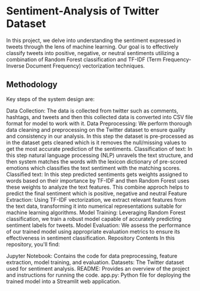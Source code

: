 # **Sentiment-Analysis of Twitter Dataset**

In this project, we delve into understanding the sentiment expressed in tweets through the lens of machine learning. Our goal is to effectively classify tweets into positive, negative, or neutral sentiments utilizing a combination of Random Forest classification and TF-IDF (Term Frequency-Inverse Document Frequency) vectorization techniques.

## **Methodology**

Key steps of the system design are:

Data Collection: The data is collected from twitter such as comments, hashtags, and tweets and then this collected data is converted into CSV file format for model to work with it.
Data Preprocessing: We perform thorough data cleaning and preprocessing on the Twitter dataset to ensure quality and consistency in our analysis. In this step the dataset is pre-processed as in the dataset gets cleaned which is it removes the null/missing values to get the most accurate prediction of the sentiments.
Classification of text: In this step natural language processing (NLP) unravels the text structure, and then system matches the words with the lexicon dictionary of pre-scored emotions which classifies the text sentiment with the matching scores.
Classified text: In this step predicted sentiments gets weights assigned to words based on their importance by TF-IDF and then Random Forest uses these weights to analyze the text features. This combine approch helps to predict the final sentiment which is positive, negative and neutral
Feature Extraction: Using TF-IDF vectorization, we extract relevant features from the text data, transforming it into numerical representations suitable for machine learning algorithms.
Model Training: Leveraging Random Forest classification, we train a robust model capable of accurately predicting sentiment labels for tweets.
Model Evaluation: We assess the performance of our trained model using appropriate evaluation metrics to ensure its effectiveness in sentiment classification.
Repository Contents
In this repository, you'll find:

Jupyter Notebook: Contains the code for data preprocessing, feature extraction, model training, and evaluation. Datasets: The Twitter dataset used for sentiment analysis. README: Provides an overview of the project and instructions for running the code. app.py: Python file for deploying the trained model into a Streamlit web application.
